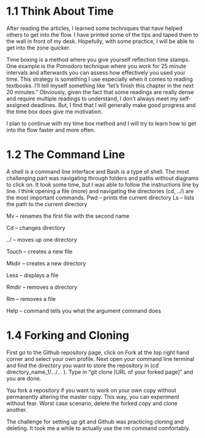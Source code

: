 # 1.1 Think About Time 

After reading the articles, I learned some techniques that have helped others to get into the flow. I have printed some of the tips and taped them to the wall in front of my desk. Hopefully, with some practice, I will be able to get into the zone quicker.

Time boxing is a method where you give yourself reflection time stamps. One example is the Pomodoro technique where you work for 25 minute intervals and afterwards you can assess how effectively you used your time. This strategy is something I use especially when it comes to reading textbooks. I’ll tell myself something like “let’s finish this chapter in the next 20 minutes.” Obviously, given the fact that some readings are really dense and require multiple readings to understand, I don’t always meet my self-assigned deadlines. But, I find that I will generally make good progress and the time box does give me motivation.

I plan to continue with my time box method and I will try to learn how to get into the flow faster and more often.

# 1.2 The Command Line 

A shell is a command line interface and Bash is a type of shell.
The most challenging part was navigating through folders and paths without diagrams to click on.
It took some time, but I was able to follow the instructions line by line.
I think opening a file (more) and navigating the directories (cd, ../) are the most important commands.
Pwd – prints the current directory
Ls – lists the path to the current directory

Mv – renames the first file with the second name

Cd – changes directory

../ –  moves up one directory

Touch – creates a new file

Mkdir – creates a new directory

Less – displays a file

Rmdir – removes a directory

Rm – removes a file

Help – command tells you what the argument command does

# 1.4 Forking and Cloning 

First go to the Github repository page, click on Fork at the top right hand corner and select your own profile. Next open your command line terminal and find the directory you want to store the repository in (cd directory_name_1/…/… ). Type in “git clone [URL of your forked page]” and you are done.

You fork a repository if you want to work on your own copy without permanently altering  the master copy. This way, you can experiment without fear. Worst case scenario, delete the forked copy and clone another.

The challenge for setting up git and Github was practicing cloning and deleting. It took me a while to actually use the rm command comfortably.